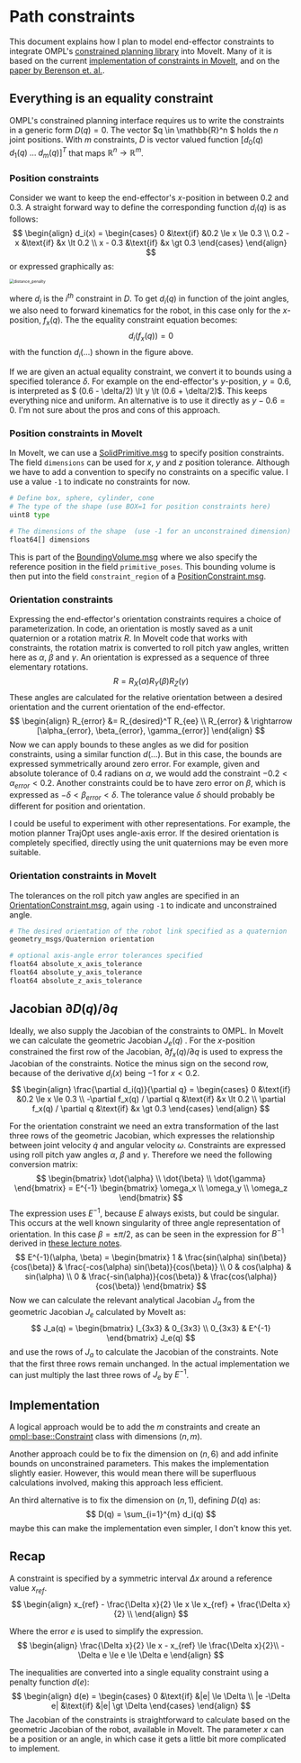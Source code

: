 # Path constraints
This document explains how I plan to model end-effector constraints to integrate OMPL's [constrained planning library](http://ompl.kavrakilab.org/constrainedPlanning.html) into MoveIt. Many of it is based on the current [implementation of constraints in MoveIt](https://github.com/ros-planning/moveit/blob/d03bb752e55e3e399541cb773cb389e6da5e27f8/moveit_core/kinematic_constraints/src/kinematic_constraint.cpp), and on the [paper by Berenson et. al.](https://journals.sagepub.com/doi/abs/10.1177/0278364910396389).

## Everything is an equality constraint
OMPL's constrained planning interface requires us to write the constraints in a generic form $D(q) = 0$. The vector $q \in \mathbb{R}^n $ holds the $n$ joint positions. With $m$ constraints, $D$ is vector valued function $[ d_0(q)\; d_1(q)\; \dots \; d_m(q)]^T$ that maps $\mathbb{R}^n \rightarrow \mathbb{R}^m$.

### Position constraints
Consider we want to keep the end-effector's $x$-position in between $0.2$ and $0.3$. A straight forward way to define the corresponding function $d_i(q)$ is as follows:
$$
\begin{align}
d_i(x) = 
\begin{cases}
0 &\text{if} &0.2 \le x \le 0.3 \\
0.2 - x &\text{if} &x \lt 0.2 \\
x - 0.3 &\text{if} &x \gt 0.3
\end{cases}
\end{align}
$$
or expressed graphically as:

<img src="/home/jeroen/Documents/github/cart_plugin_ws/src/constrained_planning_plugin/distance_penalty.png" alt="distance_penalty" style="zoom: 50%;" />

where $d_i$ is the $i^{th}$ constraint in $D$. To get $d_i(q)$ in function of the joint angles, we also need to forward kinematics for the robot, in this case only for the $x$-position, $f_x(q)$. The the equality constraint equation becomes:
$$
d_i(f_x(q)) = 0
$$
with the function $d_i(...)$ shown in the figure above.

If we are given an actual equality constraint, we convert it to bounds using a specified tolerance $\delta$. For example on the end-effector's $y$-position, $y = 0.6$, is interpreted as $ (0.6 - \delta/2) \lt y \lt (0.6 + \delta/2)$. This keeps everything nice and uniform. An alternative is to use it directly as $y - 0.6 = 0$. I'm not sure about the pros and cons of this approach.

### Position constraints in MoveIt

In MoveIt, we can use a [SolidPrimitive.msg](http://docs.ros.org/melodic/api/shape_msgs/html/msg/SolidPrimitive.html) to specify position constraints. The field `dimensions` can be used for $x$, $y$ and $z$ position tolerance. Although we have to add a convention to specify no constraints on a specific value. I  use a value `-1` to indicate no constraints for now.

```python
# Define box, sphere, cylinder, cone 
# The type of the shape (use BOX=1 for position constraints here)
uint8 type

# The dimensions of the shape  (use -1 for an unconstrained dimension)
float64[] dimensions
```

This is part of the [BoundingVolume.msg](http://docs.ros.org/melodic/api/moveit_msgs/html/msg/BoundingVolume.html) where we also specify the reference position in the field `primitive_poses`. This bounding volume is then put into the field `constraint_region` of a [PositionConstraint.msg](http://docs.ros.org/melodic/api/moveit_msgs/html/msg/PositionConstraint.html).

### Orientation constraints

Expressing the end-effector's orientation constraints requires a choice of parameterization. In code, an orientation is mostly saved as a unit quaternion or a rotation matrix $R$. In MoveIt code that works with constraints, the rotation matrix is converted to roll pitch yaw angles, written here as $\alpha$, $\beta$ and $\gamma$. An orientation is expressed as a sequence of three elementary rotations.
$$
R = R_X(\alpha) R_Y(\beta) R_Z(\gamma)
$$
These angles are calculated for the relative orientation between a desired orientation and the current orientation of the end-effector.
$$
\begin{align}
R_{error} &= R_{desired}^T R_{ee} \\
R_{error} & \rightarrow [\alpha_{error}, \beta_{error}, \gamma_{error}]
\end{align}
$$
Now we can apply bounds to these angles as we did for position constraints, using a similar function $d(...)$. But in this case, the bounds are expressed symmetrically around zero error. For example, given and absolute tolerance of $0.4$ radians on $\alpha$, we would add the constraint $-0.2 \lt \alpha_{error} \lt 0.2$. Another constraints could be to have zero error on $\beta$, which is expressed as $-\delta \lt \beta_{error} \lt \delta$. The tolerance value $\delta$ should probably be different for position and orientation.

I could be useful to experiment with other representations. For example, the motion planner TrajOpt uses angle-axis error. If the desired orientation is completely specified, directly using the unit quaternions may be even more suitable.

### Orientation constraints in MoveIt

The tolerances on the roll pitch yaw angles are specified in an [OrientationConstraint.msg](http://docs.ros.org/melodic/api/moveit_msgs/html/msg/OrientationConstraint.html), again using `-1` to indicate and unconstrained angle.

```python
# The desired orientation of the robot link specified as a quaternion
geometry_msgs/Quaternion orientation

# optional axis-angle error tolerances specified
float64 absolute_x_axis_tolerance
float64 absolute_y_axis_tolerance
float64 absolute_z_axis_tolerance
```


## Jacobian $\partial D(q) / \partial q$

Ideally, we also supply the Jacobian of the constraints to OMPL. In MoveIt we can calculate the geometric Jacobian $J_e(q)$ . For the $x$-position constrained the first row of the Jacobian, $\partial f_x(q) / \partial q$ is used to express the Jacobian of the constraints. Notice the minus sign on the second row, because of the derivative $d_i(x)$ being $-1$ for $x \lt 0.2$.
$$
\begin{align}
\frac{\partial d_i(q)}{\partial q} = 
\begin{cases}
0 &\text{if} &0.2 \le x \le 0.3 \\
-\partial f_x(q) / \partial q &\text{if} &x \lt 0.2 \\
\partial f_x(q) / \partial q &\text{if} &x \gt 0.3
\end{cases}
\end{align}
$$

For the orientation constraint we need an extra transformation of the last three rows of the geometric Jacobian, which expresses the relationship between joint velocity $\dot{q}$ and angular velocity $\omega$. Constraints are expressed using roll pitch yaw angles  $\alpha$, $\beta$ and $\gamma$. Therefore we need the following conversion matrix:
$$
\begin{bmatrix} \dot{\alpha} \\ \dot{\beta} \\ \dot{\gamma} \end{bmatrix} =
E^{-1}
\begin{bmatrix} \omega_x \\ \omega_y \\ \omega_z \end{bmatrix}
$$
The expression uses $E^{-1}$, because $E$ always exists, but could be singular. This occurs at the well known singularity of three angle representation of orientation. In this case $\beta = \pm \pi / 2$, as can be seen in the expression for $B^{-1}$ derived in [these lecture notes](https://ethz.ch/content/dam/ethz/special-interest/mavt/robotics-n-intelligent-systems/rsl-dam/documents/RobotDynamics2016/RD2016script.pdf).
$$
E^{-1}(\alpha, \beta) = 
\begin{bmatrix}
1 & \frac{sin(\alpha) sin(\beta)}{cos(\beta)} & \frac{-cos(\alpha) sin(\beta)}{cos(\beta)} \\
0 & cos(\alpha) & sin(\alpha) \\
0 & \frac{-sin(\alpha)}{cos(\beta)} & \frac{cos(\alpha)}{cos(\beta)}
\end{bmatrix}
$$
Now we can calculate the relevant analytical Jacobian $J_a$ from the geometric Jacobian $J_e$ calculated by MoveIt as:
$$
J_a(q) =
\begin{bmatrix}
I_{3x3} & 0_{3x3} \\
0_{3x3} & E^{-1}
\end{bmatrix}
J_e(q)
$$
and use the rows of $J_a$ to calculate the Jacobian of the constraints. Note that the first three rows remain unchanged. In the actual implementation we can just multiply the last three rows of $J_e$ by $E^{-1}$.

## Implementation

A logical approach would be to add the $m$ constraints and create an [ompl::base::Constraint](http://ompl.kavrakilab.org/classompl_1_1base_1_1Constraint.html) class with dimensions $(n, m)$.

Another approach could be to fix the dimension on $(n, 6)$ and add infinite bounds on unconstrained parameters. This makes the implementation slightly easier. However, this would mean there will be superfluous calculations involved, making this approach less efficient.

An third alternative is to fix the dimension on $(n, 1)$, defining $D(q)$ as:
$$
D(q) = \sum_{i=1}^{m} d_i(q)
$$
maybe this can make the implementation even simpler, I don't know this yet.

## Recap

A constraint is specified by a symmetric interval $\Delta x$ around a reference value $x_{ref}$.
$$
\begin{align}
x_{ref} - \frac{\Delta x}{2} \le x \le x_{ref} + \frac{\Delta x}{2} \\
\end{align}
$$


Where the error $e$ is used to simplify the expression.
$$
\begin{align}
\frac{\Delta x}{2} \le x - x_{ref} \le \frac{\Delta x}{2}\\
-\Delta e \le e \le \Delta e
\end{align}
$$


The inequalities are converted into a single equality constraint using a penalty function $d(e)$:
$$
\begin{align}
d(e) = 
\begin{cases}
0 &\text{if} &|e| \le \Delta \\
|e -\Delta e| &\text{if} &|e| \gt \Delta
\end{cases}
\end{align}
$$
The Jacobian of the constraints is straightforward to calculate based on the geometric Jacobian of the robot, available in MoveIt. The parameter $x$ can be a position or an angle, in which case it gets a little bit more complicated to implement.